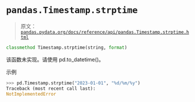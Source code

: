 # `pandas.Timestamp.strptime`

> 原文：[`pandas.pydata.org/docs/reference/api/pandas.Timestamp.strptime.html`](https://pandas.pydata.org/docs/reference/api/pandas.Timestamp.strptime.html)

```py
classmethod Timestamp.strptime(string, format)
```

该函数未实现。请使用 pd.to_datetime()。

示例

```py
>>> pd.Timestamp.strptime("2023-01-01", "%d/%m/%y")
Traceback (most recent call last):
NotImplementedError 
```
